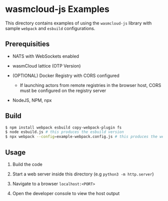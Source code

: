 # wasmcloud-js Examples

This directory contains examples of using the `wasmcloud-js` library with sample `webpack` and `esbuild` configurations.

## Prerequisities

* NATS with WebSockets enabled

* wasmCloud lattice (OTP Version)

* (OPTIONAL) Docker Registry with CORS configured

    * If launching actors from remote registries in the browser host, CORS must be configured on the registry server

* NodeJS, NPM, npx

## Build

```sh
$ npm install webpack esbuild copy-webpack-plugin fs
$ node esbuild.js # this produces the esbuild version
$ npx webpack --config=example-webpack.config.js # this produces the webpack output
```

## Usage

1. Build the code

2. Start a web server inside this directory (e.g `python3 -m http.server`)

3. Navigate to a browser `localhost:<PORT>`

4. Open the developer console to view the host output